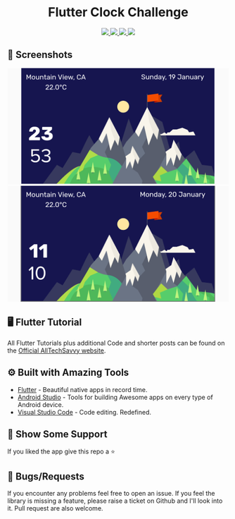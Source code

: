 
<h1 align="center"> Flutter Clock Challenge</h1>

</h1>
<p align="center">
   <a href="https://github.com/sagarshende23">
    <img src="https://img.shields.io/badge/Github-Sagar Shende-black.svg?style=for-the-badge">
  </a>
  <a href="https://github.com/sagarshende23/reflectly-like-loginpage-flutter/stargazers">
    <img src="https://img.shields.io/github/stars/sagarshende23/flutter_clock_challenge_project.svg?style=for-the-badge">
  </a>
  <a href="https://play.google.com/store/apps/details?id=com.alltechsavvy.calculator">
    <img src="https://img.shields.io/badge/Google-PlayStore-green.svg?style=for-the-badge">
  </a>
   <a href="https://www.youtube.com/channel/UCEW4YMELtVeLjcpAzevNabg">
    <img src="https://img.shields.io/badge/YouTube-AllTechSavvy-red.svg?style=for-the-badge">
  </a>
 
</p>




## 📱 Screenshots #

<p align="center">
  <img src="https://raw.githubusercontent.com/sagarshende23/flutter_clock_challenge_project/master/1.png?token=AKKE6COYRVMHWMY7KEB3ZQK6EVDF2">
  <img src="https://raw.githubusercontent.com/sagarshende23/flutter_clock_challenge_project/master/2.png?token=AKKE6CJZYOPFIJXZUVE6BWS6EVDGA" >
  
</p>

## 🖥 Flutter Tutorial
All Flutter Tutorials plus additional Code and shorter posts can be found on the [Official AllTechSavvy website](https://www.alltechsavvy.com/). 

## ⚙️ Built with Amazing Tools
* [Flutter](https://flutter.dev/) - Beautiful native apps in record time.
* [Android Studio](https://developer.android.com/studio/index.html/) - Tools for building Awesome apps on every type of Android device.
* [Visual Studio Code](https://code.visualstudio.com/) - Code editing. Redefined.


## 🤝 Show Some Support #
If you liked the app give this repo a ⭐️ 


## 🐛 Bugs/Requests #
If you encounter any problems feel free to open an issue. If you feel the library is missing a feature, please raise a ticket on Github and I'll look into it. Pull request are also welcome.
